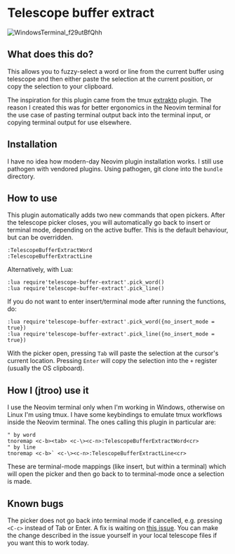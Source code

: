 # Telescope buffer extract

![WindowsTerminal_f29utBfQhh](https://user-images.githubusercontent.com/6634136/219940608-398c6145-a0df-4c47-9c1b-45cdb9d0c408.gif)

## What does this do?

This allows you to fuzzy-select a word or line from the current buffer using
telescope and then either paste the selection at the current position, or copy
the selection to your clipboard.

The inspiration for this plugin came from the tmux
[extrakto](https://github.com/laktak/extrakto) plugin. The reason I created
this was for better ergonomics in the Neovim terminal for the use case of
pasting terminal output back into the terminal input, or copying terminal
output for use elsewhere.

## Installation

I have no idea how modern-day Neovim plugin installation works. I still use pathogen
with vendored plugins. Using pathogen, git clone into the `bundle` directory.

## How to use

This plugin automatically adds two new commands that open pickers. After the
telescope picker closes, you will automatically go back to insert or terminal
mode, depending on the active buffer. This is the default behaviour, but can be
overridden.

    :TelescopeBufferExtractWord
    :TelescopeBufferExtractLine

Alternatively, with Lua:

    :lua require'telescope-buffer-extract'.pick_word()
    :lua require'telescope-buffer-extract'.pick_line()

If you do not want to enter insert/terminal mode after running the functions, do:

    :lua require'telescope-buffer-extract'.pick_word({no_insert_mode = true})
    :lua require'telescope-buffer-extract'.pick_line({no_insert_mode = true})

With the picker open, pressing `Tab` will paste the selection at the cursor's
current location. Pressing `Enter` will copy the selection into the `+`
register (usually the OS clipboard).

## How I (jtroo) use it

I use the Neovim terminal only when I'm working in Windows, otherwise on Linux
I'm using tmux. I have some keybindings to emulate tmux workflows inside the
Neovim terminal. The ones calling this plugin in particular are:

    " by word
    tnoremap <c-b><tab> <c-\><c-n>:TelescopeBufferExtractWord<cr>
    " by line
    tnoremap <c-b>` <c-\><c-n>:TelescopeBufferExtractLine<cr>

These are terminal-mode mappings (like insert, but within a terminal) which
will open the picker and then go back to to terminal-mode once a selection is
made.

## Known bugs

The picker does not go back into terminal mode if cancelled, e.g. pressing
`<C-c>` instead of Tab or Enter. A fix is waiting on [this issue](https://github.com/nvim-telescope/telescope.nvim/issues/2390).
You can make the change described in the issue yourself in your local
telescope files if you want this to work today.
